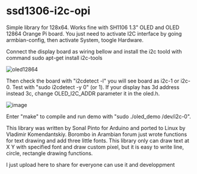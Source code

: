 # ssd1306-i2c-opi

Simple library for 128x64. Works fine with SH1106 1.3" OLED and OLED 12864 Orange Pi board. You just need to activate I2C interface by going armbian-config, then activate System, toogle Hardware. 

Connect the display board as wiring bellow and install the i2c toold with command sudo apt-get install i2c-tools

![oled12864](https://user-images.githubusercontent.com/5319910/142386739-ab7a71be-d3cb-4f05-b6d2-3daf197fcd00.jpg)

Then check the board with "i2cdetect -l" you will see board as i2c-1 or i2c-0. Test with "sudo i2cdetect -y 0" (or 1). If your display has 3d address instead 3c, change OLED_I2C_ADDR parameter it in the oled.h. 

![image](https://user-images.githubusercontent.com/5319910/142387020-eef8d5f0-6ca3-476b-8079-e41631011360.png)


Enter "make" to compile and run demo with "sudo ./oled_demo /dev/i2c-0".

This library was written by Sonal Pinto for Arduino and ported to Linux by Vladimir Komendantskiy. Borombo in Arambian forum just wrote functions for text drawing and add three little fonts. This library only can  draw text at X Y with specified font and draw custom pixel, but it is easy to write line, circle, rectangle drawing functions.

I just upload here to share for everyone can use it and developpment
